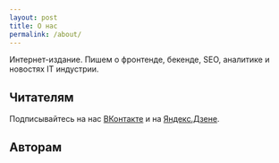 ```yaml
---
layout: post
title: О нас
permalink: /about/
---
```


Интернет-издание. Пишем о фронтенде, бекенде, SEO, аналитике и новостях IT индустрии.

## Читателям

Подписывайтесь на нас [ВКонтакте](https://vk.com/yaprogrammer) и на [Яндекс.Дзене](https://zen.yandex.ru/user/988282664).

## Авторам